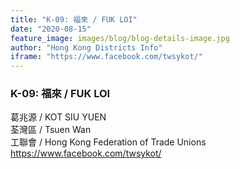 ```yaml
---
title: "K-09: 福來 / FUK LOI"
date: "2020-08-15"
feature_image: images/blog/blog-details-image.jpg
author: "Hong Kong Districts Info"
iframe: "https://www.facebook.com/twsykot/"
---
```


### K-09: 福來 / FUK LOI  
葛兆源 / KOT SIU YUEN  
荃灣區 / Tsuen Wan  
工聯會 / Hong Kong Federation of Trade Unions  
https://www.facebook.com/twsykot/
